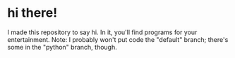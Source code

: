 # hi there!
I made this repository to say hi. In it, you'll find programs for your entertainment. Note: I probably won't put code the "default" branch; there's some in the "python" branch, though. <br/>
